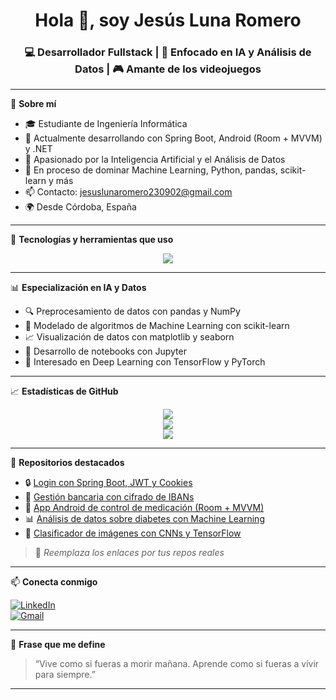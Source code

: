 <h1 align="center">Hola 👋, soy Jesús Luna Romero</h1>
<h3 align="center">💻 Desarrollador Fullstack | 🤖 Enfocado en IA y Análisis de Datos | 🎮 Amante de los videojuegos</h3>

---

🌟 **Sobre mí**

- 🎓 Estudiante de Ingeniería Informática
- 💼 Actualmente desarrollando con Spring Boot, Android (Room + MVVM) y .NET
- 🧠 Apasionado por la Inteligencia Artificial y el Análisis de Datos
- 🚀 En proceso de dominar Machine Learning, Python, pandas, scikit-learn y más
- 📫 Contacto: jesuslunaromero230902@gmail.com
- 🌍 Desde Córdoba, España

---

📌 **Tecnologías y herramientas que uso**

<p align="center">
  <img src="https://skillicons.dev/icons?i=java,spring,androidstudio,kotlin,cs,dotnet,python,py,pandas,numpy,scikit-learn,jupyter,html,css,js,ts,sqlite,mysql,git,github,vscode,idea" />
</p>

---

📊 **Especialización en IA y Datos**

- 🔍 Preprocesamiento de datos con pandas y NumPy
- 🤖 Modelado de algoritmos de Machine Learning con scikit-learn
- 📈 Visualización de datos con matplotlib y seaborn
- 🧪 Desarrollo de notebooks con Jupyter
- 🧠 Interesado en Deep Learning con TensorFlow y PyTorch

---

📈 **Estadísticas de GitHub**

<p align="center">
  <img src="https://github-readme-stats.vercel.app/api?username=luro230902@gmail.com&show_icons=true&theme=tokyonight" />
  <br />
  <img src="https://github-readme-streak-stats.herokuapp.com?user=jesuslunaromero&theme=tokyonight&hide_border=true" />
  <br />
  <img src="https://github-readme-stats.vercel.app/api/top-langs/?username=jesuslunaromero&layout=compact&theme=tokyonight" />
</p>

---

📂 **Repositorios destacados**

- 🔒 [Login con Spring Boot, JWT y Cookies](https://github.com/jesuslunaromero/nombre-del-repo)
- 🏦 [Gestión bancaria con cifrado de IBANs](https://github.com/jesuslunaromero/nombre-del-repo)
- 💊 [App Android de control de medicación (Room + MVVM)](https://github.com/jesuslunaromero/nombre-del-repo)
- 📊 [Análisis de datos sobre diabetes con Machine Learning](https://github.com/jesuslunaromero/nombre-del-repo)
- 🧠 [Clasificador de imágenes con CNNs y TensorFlow](https://github.com/jesuslunaromero/nombre-del-repo)

> 📝 *Reemplaza los enlaces por tus repos reales*

---

📫 **Conecta conmigo**

[![LinkedIn](https://img.shields.io/badge/-LinkedIn-blue?logo=linkedin&style=flat-square)](https://www.linkedin.com/in/jesuslunaromero)  
[![Gmail](https://img.shields.io/badge/-Gmail-red?logo=gmail&style=flat-square)](mailto:jesuslunaromero230902@gmail.com)

---

💬 **Frase que me define**

> “Vive como si fueras a morir mañana. Aprende como si fueras a vivir para siempre.”

---
